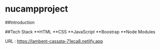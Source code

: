 # nucampproject


##Introduction



##Tech Stack
**HTML
**CSS
**JavaScript
**Boostrap
**Node Modules


URL : https://lambent-cassata-71eca8.netlify.app
